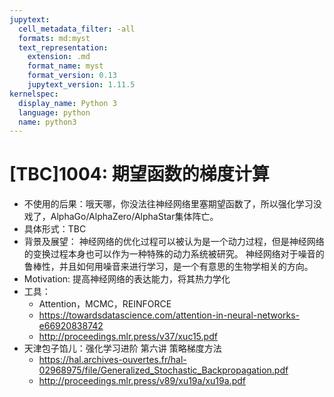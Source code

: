 ```yaml
---
jupytext:
  cell_metadata_filter: -all
  formats: md:myst
  text_representation:
    extension: .md
    format_name: myst
    format_version: 0.13
    jupytext_version: 1.11.5
kernelspec:
  display_name: Python 3
  language: python
  name: python3
---
```


# [TBC]1004: 期望函数的梯度计算

- 不使用的后果：哦天哪，你没法往神经网络里塞期望函数了，所以强化学习没戏了，AlphaGo/AlphaZero/AlphaStar集体阵亡。
- 具体形式：TBC
- 背景及展望：
  神经网络的优化过程可以被认为是一个动力过程，但是神经网络的变换过程本身也可以作为一种特殊的动力系统被研究。
  神经网络对于噪音的鲁棒性，并且如何用噪音来进行学习，是一个有意思的生物学相关的方向。
- Motivation: 提高神经网络的表达能力，将其热力学化
- 工具：
  - Attention，MCMC，REINFORCE
  - <https://towardsdatascience.com/attention-in-neural-networks-e66920838742>
  - <http://proceedings.mlr.press/v37/xuc15.pdf>
- 天津包子馅儿：强化学习进阶 第六讲 策略梯度方法
  - <https://hal.archives-ouvertes.fr/hal-02968975/file/Generalized_Stochastic_Backpropagation.pdf>
  - <http://proceedings.mlr.press/v89/xu19a/xu19a.pdf>

